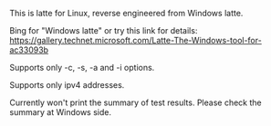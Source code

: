 This is latte for Linux, reverse engineered from Windows latte.

Bing for "Windows latte" or try this link for details:
https://gallery.technet.microsoft.com/Latte-The-Windows-tool-for-ac33093b

Supports only -c, -s, -a and -i options.

Supports only ipv4 addresses.

Currently won't print the summary of test results.
Please check the summary at Windows side.

